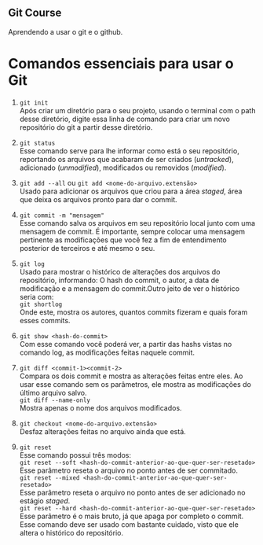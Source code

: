## Git Course
Aprendendo a usar o git e o github.

# Comandos essenciais para usar o Git
    
1. `git init`  
    Após criar um diretório para o seu projeto, usando o terminal com o path desse diretório, digite essa linha de comando para criar um novo repositório do git a partir desse diretório.  

2. `git status`  
    Esse comando serve para lhe informar como está o seu repositório, reportando os arquivos que acabaram de ser criados (_untracked_), adicionado (_unmodified_), modificados ou removidos (_modified_).  

3. `git add --all` ou  `git add <nome-do-arquivo.extensão>`  
    Usado para adicionar os arquivos que criou para a área _staged_, área que deixa os arquivos pronto para dar o commit.  

4. `git commit -m "mensagem"`  
    Esse comando salva os arquivos em seu repositório local junto com uma mensagem de commit. É importante, sempre colocar uma mensagem pertinente as modificações que você fez a fim de entendimento posterior de terceiros e até mesmo o seu.  

5. `git log`  
    Usado para mostrar o histórico de alterações dos arquivos do repositório, informando: O hash do commit, o autor, a data de modificação e a mensagem do commit.Outro jeito de ver o histórico seria com:  
    `git shortlog`  
    Onde este, mostra os autores, quantos commits fizeram e quais foram esses commits.  

6. `git show <hash-do-commit>`  
    Com esse comando você poderá ver, a partir das hashs vistas no comando log, as modificações feitas naquele commit.  

7. `git diff <commit-1><commit-2>`  
    Compara os dois commit e mostra as alterações feitas entre eles. Ao usar esse comando sem os parâmetros, ele mostra as modificações do último arquivo salvo.  
    `git diff --name-only`  
    Mostra apenas o nome dos arquivos modificados.  

8. `git checkout <nome-do-arquivo.extensão>`  
    Desfaz alterações feitas no arquivo ainda que está.  

9. `git reset`  
    Esse comando possui três modos:  
    `git reset --soft <hash-do-commit-anterior-ao-que-quer-ser-resetado>`  
        Esse parâmetro reseta o arquivo no ponto antes de ser commitado.  
    `git reset --mixed <hash-do-commit-anterior-ao-que-quer-ser-resetado>`  
        Esse parâmetro reseta o arquivo no ponto antes de ser adicionado no estágio _staged_.  
    `git reset --hard <hash-do-commit-anterior-ao-que-quer-ser-resetado>`  
        Esse parâmetro é o mais bruto, já que apaga por completo o commit.  
    Esse comando deve ser usado com bastante cuidado, visto que ele altera o histórico do repositório.  